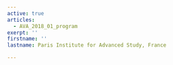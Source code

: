 ```yaml
---
active: true
articles:
  - AVA_2018_01_program
exerpt: ''
firstname: ''
lastname: Paris Institute for Advanced Study, France

---
```

